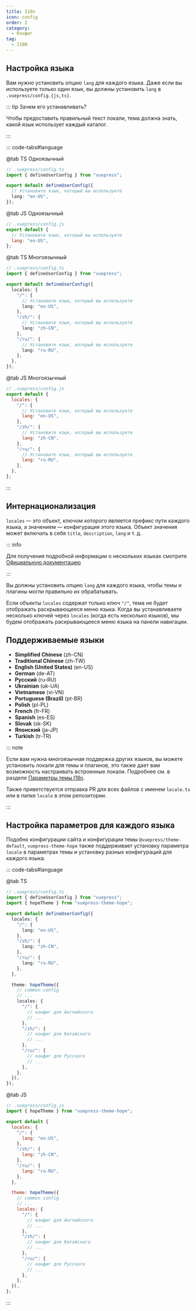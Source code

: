 ```yaml
---
title: I18n
icon: config
order: 2
category:
  - Конфиг
tag:
  - I18N
---
```


## Настройка языка <Badge text="важно" type="danger" />

Вам нужно установить опцию `lang` для каждого языка. Даже если вы используете только один язык, вы должны установить `lang` в `.vuepress/config.{js,ts}`.

::: tip Зачем его устанавливать?

Чтобы предоставить правильный текст локали, тема должна знать, какой язык использует каждый каталог.

:::

::: code-tabs#language

@tab TS Одноязычный

```ts
// .vuepress/config.ts
import { defineUserConfig } from "vuepress";

export default defineUserConfig({
  // Установите язык, который вы используете
  lang: "en-US",
});
```

@tab JS Одноязычный

```js
// .vuepress/config.js
export default {
  // Установите язык, который вы используете
  lang: "en-US",
};
```

@tab TS Многоязычный

```ts
// .vuepress/config.ts
import { defineUserConfig } from "vuepress";

export default defineUserConfig({
  locales: {
    "/": {
      // Установите язык, который вы используете
      lang: "en-US",
    },
    "/zh/": {
      // Установите язык, который вы используете
      lang: "zh-CN",
    },
    "/ru/": {
      // Установите язык, который вы используете
      lang: "ru-RU",
    },
  },
});
```

@tab JS Многоязычный

```js
// .vuepress/config.js
export default {
  locales: {
    "/": {
      // Установите язык, который вы используете
      lang: "en-US",
    },
    "/zh/": {
      // Установите язык, который вы используете
      lang: "zh-CN",
    },
    "/ru/": {
      // Установите язык, который вы используете
      lang: "ru-RU",
    },
  },
};
```

:::

## Интернационализация

`locales` — это объект, ключом которого является префикс пути каждого языка, а значением — конфигурация этого языка. Объект значения может включать в себя `title`, `description`, `lang` и т. д.

::: info

Для получения подробной информации о нескольких языках смотрите [Официальную документацию](https://v2.vuepress.vuejs.org/guide/i18n.html)

:::

Вы должны установить опцию `lang` для каждого языка, чтобы темы и плагины могли правильно их обрабатывать.

Если объекты `locales` содержат только ключ `"/"`, тема не будет отображать раскрывающееся меню языка. Когда вы устанавливаете несколько ключей через `locales` (когда есть несколько языков), мы будем отображать раскрывающееся меню языка на панели навигации.

## Поддерживаемые языки

- **Simplified Chinese** (zh-CN)
- **Traditional Chinese** (zh-TW)
- **English (United States)** (en-US)
- **German** (de-AT)
- **Русский** (ru-RU)
- **Ukrainian** (uk-UA)
- **Vietnamese** (vi-VN)
- **Portuguese (Brazil)** (pt-BR)
- **Polish** (pl-PL)
- **French** (fr-FR)
- **Spanish** (es-ES)
- **Slovak** (sk-SK)
- **Японский** (ja-JP)
- **Turkish** (tr-TR)

::: note

Если вам нужна многоязычная поддержка других языков, вы можете установить локали для темы и плагинов, это также дает вам возможность настраивать встроенные локали. Подробнее см. в разделе [Параметры темы I18n](./theme/i18n.md).

Также приветствуется отправка PR для всех файлов с именем `locale.ts` или в папке `locale` в этом репозитории.

:::

## Настройка параметров для каждого языка

Подобно конфигурации сайта и конфигурации темы `@vuepress/theme-default`, `vuepress-theme-hope` также поддерживает установку параметра `locale` в параметрах темы и установку разных конфигураций для каждого языка.

::: code-tabs#language

@tab TS

```ts
// .vuepress/config.ts
import { defineUserConfig } from "vuepress";
import { hopeTheme } from "vuepress-theme-hope";

export default defineUserConfig({
  locales: {
    "/": {
      lang: "en-US",
    },
    "/zh/": {
      lang: "zh-CN",
    },
    "/ru/": {
      lang: "ru-RU",
    },
  },

  theme: hopeTheme({
    // common config
    // ...
    locales: {
      "/": {
        // конфиг для Английского
        // ...
      },
      "/zh/": {
        // конфиг для Китайского
        // ...
      },
      "/ru/": {
        // конфиг для Русского
        // ...
      },
    },
  }),
});
```

@tab JS

```js
// .vuepress/config.js
import { hopeTheme } from "vuepress-theme-hope";

export default {
  locales: {
    "/": {
      lang: "en-US",
    },
    "/zh/": {
      lang: "zh-CN",
    },
    "/ru/": {
      lang: "ru-RU",
    },
  },

  theme: hopeTheme({
    // common config
    // ...
    locales: {
      "/": {
        // конфиг для Английского
        // ...
      },
      "/zh/": {
        // конфиг для Китайского
        // ...
      },
      "/ru/": {
        // конфиг для Русского
        // ...
      },
    },
  }),
};
```

:::
